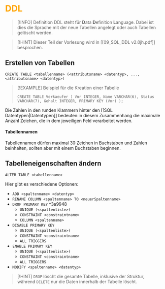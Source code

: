 # <font color = "orange">DDL</font>
>[!INFO] Definition
>DDL steht für **D**ata **D**efinition **L**anguage. Dabei ist dies die Sprache mit der neue Tabellen angelegt oder auch Tabellen gelöscht werden.

>[!HINT] Dieser Teil der Vorlesung wird in [[09_SQL_DDL v2.0jh.pdf]] besprochen.

## Erstellen von Tabellen
```
CREATE TABLE <tabellenname> (<attributsname> <datentyp>, ..., <attributsname> <datentyp>) 
```

>[!EXAMPLE] Beispiel für die Kreation einer Tabelle
>```
>CREATE TABLE Verkaeufer ( Vnr INTEGER, Name VARCHAR(6), Status VARCHAR(7), Gehalt INTEGER, PRIMARY KEY (Vnr) );
>```

Die Zahlen in den runden Klammern hinter den [[SQL Datentypen|Datentypen]] bedeuten in diesem Zusammenhang die maximale Anzahl Zeichen, die in dem jeweiligen Feld verarbeitet werden.
#### Tabellennamen
Tabellennamen dürfen maximal 30 Zeichen in Buchstaben und Zahlen beinhalten, sollten aber mit einem Buchstaben beginnen.

## Tabelleneigenschaften ändern
```
ALTER TABLE <tabellenname>
```

Hier gibt es verschiedene Optionen:
- `ADD <spaltenname> <datentyp>`
- `RENAME COLUMN <spaltenname> TO <neuerSpaltenname>`
- `DROP PRIMARY KEY` ^3a9948
	- `UNIQUE (<spaltenliste>)`
	- `CONSTRAINT <constraintname>`
	- `COLUMN <spaltenname>`
- `DISABLE PRIMARY KEY`
	- `UNIQUE (<spaltenliste>)`
	- `CONSTRAINT <constraintname>`
	- `ALL TRIGGERS`
- `ENABLE PRIMARY KEY`
	- `UNIQUE (<spaltenliste>)`
	- `CONSTRAINT <constraintname>`
	- `ALL TRIGGERS`
- `MODIFY <spaltenname> <datentyp>`

>[!HINT] `DROP` löscht die gesamte Tabelle, inklusive der Struktur, während `DELETE` nur die Daten innerhalb der Tabelle löscht.
